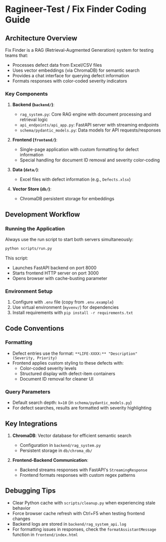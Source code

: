 # Ragineer-Test / Fix Finder Coding Guide

## Architecture Overview

Fix Finder is a RAG (Retrieval-Augmented Generation) system for testing teams that:
- Processes defect data from Excel/CSV files
- Uses vector embeddings (via ChromaDB) for semantic search
- Provides a chat interface for querying defect information
- Formats responses with color-coded severity indicators

### Key Components

1. **Backend (`backend/`)**: 
   - `rag_system.py`: Core RAG engine with document processing and retrieval logic
   - `api_endpoints/api_app.py`: FastAPI server with streaming endpoints
   - `schema/pydantic_models.py`: Data models for API requests/responses

2. **Frontend (`frontend/`)**: 
   - Single-page application with custom formatting for defect information
   - Special handling for document ID removal and severity color-coding

3. **Data (`data/`)**: 
   - Excel files with defect information (e.g., `Defects.xlsx`)

4. **Vector Store (`db/`)**: 
   - ChromaDB persistent storage for embeddings

## Development Workflow

### Running the Application

Always use the run script to start both servers simultaneously:
```bash
python scripts/run.py
```

This script:
- Launches FastAPI backend on port 8000
- Starts frontend HTTP server on port 3000
- Opens browser with cache-busting parameter

### Environment Setup

1. Configure with `.env` file (copy from `.env.example`)
2. Use virtual environment (`myvenv/`) for dependencies
3. Install requirements with `pip install -r requirements.txt`

## Code Conventions

### Formatting

- Defect entries use the format: `**LIFE-XXXX:** "Description" (Severity, Priority)`
- Frontend applies custom styling to these defects with:
  - Color-coded severity levels
  - Structured display with defect-item containers
  - Document ID removal for cleaner UI

### Query Parameters

- Default search depth: `k=10` (in `schema/pydantic_models.py`)
- For defect searches, results are formatted with severity highlighting

## Key Integrations

1. **ChromaDB**: Vector database for efficient semantic search
   - Configuration in `backend/rag_system.py`
   - Persistent storage in `db/chroma_db/`

2. **Frontend-Backend Communication**:
   - Backend streams responses with FastAPI's `StreamingResponse`
   - Frontend formats responses with custom regex patterns

## Debugging Tips

- Clear Python cache with `scripts/cleanup.py` when experiencing stale behavior
- Force browser cache refresh with Ctrl+F5 when testing frontend changes
- Backend logs are stored in `backend/rag_system_api.log`
- For formatting issues in responses, check the `formatAssistantMessage` function in `frontend/index.html`